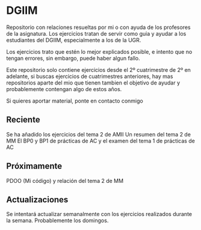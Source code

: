 # DGIIM
Repositorio con relaciones resueltas por mi o con ayuda de los profesores de la asignatura.
Los ejercicios tratan de servir como guia y ayudar a los estudiantes del DGIIM, especialmente
a los de la UGR.

Los ejercicios trato que estén lo mejor explicados posible, e intento que no tengan errores,
sin embargo, puede haber algun fallo.

Este repositorio solo contiene ejercicios desde el 2º cuatrimestre de 2º en adelante, si
buscas ejercicios de cuatrimestres anteriores, hay mas repositorios aparte del mio que tienen
tambien el objetivo de ayudar y probablemente contengan algo de estos años.

Si quieres aportar material, ponte en contacto conmigo

## Reciente
Se ha añadido los ejercicios del tema 2 de AMII
Un resumen del tema 2 de MM
El BP0 y BP1 de prácticas de AC y el examen del tema 1 de prácticas de AC

## Próximamente
PDOO (Mi código) y relación del tema 2 de MM

## Actualizaciones
Se intentará actualizar semanalmente con los ejercicios realizados durante la semana.
Probablemente los domingos.

